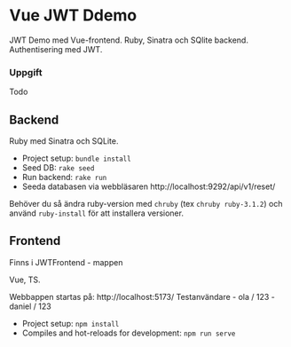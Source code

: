 # Vue JWT Ddemo
JWT Demo med Vue-frontend. Ruby, Sinatra och SQlite backend. Authentisering med JWT.

### Uppgift
Todo

## Backend
Ruby med Sinatra och SQLite. 

* Project setup: ```bundle install```
* Seed DB: ```rake seed```
* Run backend: ```rake run```
* Seeda databasen via webbläsaren http://localhost:9292/api/v1/reset/

Behöver du så ändra ruby-version med ```chruby``` (tex ```chruby ruby-3.1.2```) och använd ```ruby-install``` för att installera versioner.

## Frontend

Finns i JWTFrontend - mappen

Vue, TS.

Webbappen startas på: http://localhost:5173/
Testanvändare 
    - ola / 123
    - daniel / 123

* Project setup: ```npm install```
* Compiles and hot-reloads for development: ```npm run serve```
